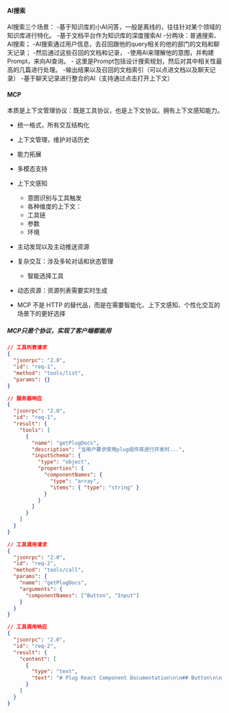 

#### AI搜索
AI搜索三个场景：
 -基于知识库的小AI问答，一般是离线的，往往针对某个领域的知识库进行特化。
 -基于文档平台作为知识库的深度搜索AI
    -分两块：普通搜索、AI搜索；
        -AI搜索通过用户信息，去召回跟他的query相关的他的部门的文档和聊天记录；
        -然后通过这些召回的文档和记录，
        -使用AI来理解他的意图，并构建Prompt，来向AI查询。
            - 这里是Prompt包括设计搜索规划，然后对其中相关性最高的几篇进行处理。
        -输出结果以及召回的文档索引（可以点进文档以及聊天记录）
 -基于聊天记录进行整合的AI（支持通过点击打开上下文）

#### MCP
本质是上下文管理协议：既是工具协议，也是上下文协议。拥有上下文感知能力。
- 统一格式，所有交互结构化
- 上下文管理，维护对话历史

- 能力拓展
- 多模态支持
- 上下文感知
    - 意图识别与工具触发
    - 各种维度的上下文：
     - 工具链
     - 参数
     - 环境

- 主动发现以及主动推送资源
- 复杂交互：涉及多轮对话和状态管理
    - 智能选择工具
- 动态资源：资源列表需要实时生成
- MCP 不是 HTTP 的替代品，而是在需要智能化、上下文感知、个性化交互的场景下的更好选择



##### MCP只是个协议，实现了客户端都能用


```json
// 工具列表请求
{
  "jsonrpc": "2.0",
  "id": "req-1",
  "method": "tools/list",
  "params": {}
}

// 服务器响应
{
  "jsonrpc": "2.0",
  "id": "req-1",
  "result": {
    "tools": [
      {
        "name": "getPlugDocs",
        "description": "当用户要求使用plug组件库进行开发时...",
        "inputSchema": {
          "type": "object",
          "properties": {
            "componentNames": {
              "type": "array",
              "items": { "type": "string" }
            }
          }
        }
      }
    ]
  }
}

// 工具调用请求
{
  "jsonrpc": "2.0",
  "id": "req-2", 
  "method": "tools/call",
  "params": {
    "name": "getPlugDocs",
    "arguments": {
      "componentNames": ["Button", "Input"]
    }
  }
}

// 工具调用响应
{
  "jsonrpc": "2.0",
  "id": "req-2",
  "result": {
    "content": [
      {
        "type": "text",
        "text": "# Plug React Component Documentation\n\n## Button\n\n..."
      }
    ]
  }
}
```